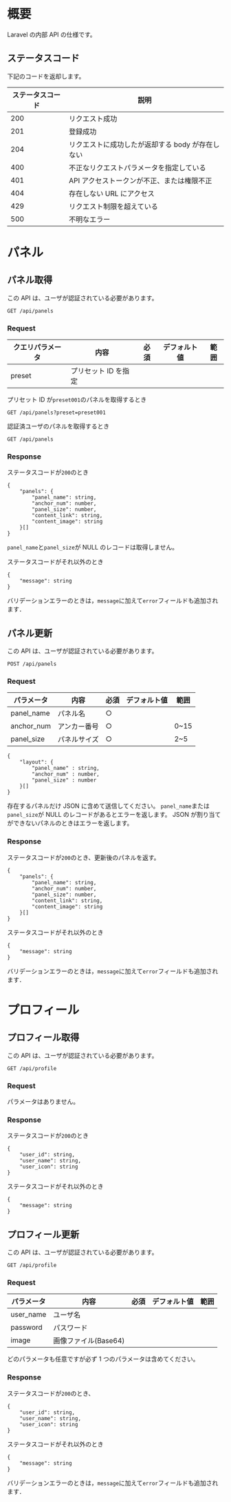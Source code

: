 # 概要

Laravel の内部 API の仕様です。

## ステータスコード

下記のコードを返却します。

| ステータスコード | 説明                                             |
| ---------------- | ------------------------------------------------ |
| 200              | リクエスト成功                                   |
| 201              | 登録成功                                         |
| 204              | リクエストに成功したが返却する body が存在しない |
| 400              | 不正なリクエストパラメータを指定している         |
| 401              | API アクセストークンが不正、または権限不正       |
| 404              | 存在しない URL にアクセス                        |
| 429              | リクエスト制限を超えている                       |
| 500              | 不明なエラー                                     |

# パネル

## パネル取得

この API は、ユーザが認証されている必要があります。

```
GET /api/panels
```

### Request

| クエリパラメータ | 内容                 | 必須 | デフォルト値 | 範囲 |
| ---------------- | -------------------- | ---- | ------------ | ---- |
| preset           | プリセット ID を指定 |      |              |      |

プリセット ID が`preset001`のパネルを取得するとき

```
GET /api/panels?preset=preset001
```

認証済ユーザのパネルを取得するとき

```
GET /api/panels
```

### Response

ステータスコードが`200`のとき

```
{
    "panels": {
        "panel_name": string,
        "anchor_num": number,
        "panel_size": number,
        "content_link": string,
        "content_image": string
    }[]
}
```

`panel_name`と`panel_size`が NULL のレコードは取得しません。

ステータスコードがそれ以外のとき

```
{
    "message": string
}
```

バリデーションエラーのときは，`message`に加えて`error`フィールドも追加されます．

## パネル更新

この API は、ユーザが認証されている必要があります。

```
POST /api/panels
```

### Request

| パラメータ | 内容         | 必須 | デフォルト値 | 範囲 |
| ---------- | ------------ | ---- | ------------ | ---- |
| panel_name | パネル名     | ○    |              |      |
| anchor_num | アンカー番号 | ○    |              | 0~15 |
| panel_size | パネルサイズ | ○    |              | 2~5  |

```
{
    "layout": {
        "panel_name" : string,
        "anchor_num" : number,
        "panel_size" : number
    }[]
}
```

存在するパネルだけ JSON に含めて送信してください。
`panel_name`または`panel_size`が NULL のレコードがあるとエラーを返します。
JSON が割り当てができないパネルのときはエラーを返します。

### Response

ステータスコードが`200`のとき、更新後のパネルを返す。

```
{
    "panels": {
        "panel_name": string,
        "anchor_num": number,
        "panel_size": number,
        "content_link": string,
        "content_image": string
    }[]
}
```

ステータスコードがそれ以外のとき

```
{
    "message": string
}
```

バリデーションエラーのときは，`message`に加えて`error`フィールドも追加されます．

# プロフィール

## プロフィール取得

この API は、ユーザが認証されている必要があります。

```
GET /api/profile
```

### Request

パラメータはありません。

### Response

ステータスコードが`200`のとき

```
{
    "user_id": string,
    "user_name": string,
    "user_icon": string
}
```

ステータスコードがそれ以外のとき

```
{
    "message": string
}
```

## プロフィール更新

この API は、ユーザが認証されている必要があります。

```
GET /api/profile
```

### Request

| パラメータ | 内容                 | 必須 | デフォルト値 | 範囲 |
| ---------- | -------------------- | ---- | ------------ | ---- |
| user_name  | ユーザ名             |      |              |      |
| password   | パスワード           |      |              |      |
| image      | 画像ファイル(Base64) |      |              |      |

どのパラメータも任意ですが必ず 1 つのパラメータは含めてください。

### Response

ステータスコードが`200`のとき、

```
{
    "user_id": string,
    "user_name": string,
    "user_icon": string
}
```

ステータスコードがそれ以外のとき

```
{
    "message": string
}
```

バリデーションエラーのときは，`message`に加えて`error`フィールドも追加されます．

